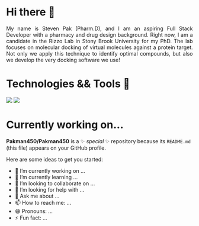 # Hi there 👋
<div align="justify">
My name is Steven Pak (Pharm.D), and I am an aspiring Full Stack Developer with a pharmacy and drug design background. Right now, I am a candidate in the Rizzo Lab in Stony Brook University for my PhD. The lab focuses on molecular docking of virtual molecules against a protein target. Not only we apply this technique to identify optimal compounds, but also we develop the very docking software we use!
</div>


# Technologies && Tools 🧪
<img src="https://img.shields.io/badge/-python-%233776AB?style=for-the-badge&logo=python&logoColor=FFE873"> </img>
<img src="https://img.shields.io/badge/-C%2B%2B-%2300599C?style=for-the-badge&logo=cplusplus"> </img>



# Currently working on...



**Pakman450/Pakman450** is a ✨ _special_ ✨ repository because its `README.md` (this file) appears on your GitHub profile.

Here are some ideas to get you started:

- 🔭 I’m currently working on ...
- 🌱 I’m currently learning ...
- 👯 I’m looking to collaborate on ...
- 🤔 I’m looking for help with ...
- 💬 Ask me about ...
- 📫 How to reach me: ...
- 😄 Pronouns: ...
- ⚡ Fun fact: ...

